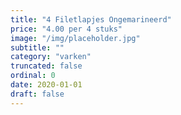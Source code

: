 ```yaml
---
title: "4 Filetlapjes Ongemarineerd"
price: "4.00 per 4 stuks"
image: "/img/placeholder.jpg"
subtitle: ""
category: "varken"
truncated: false
ordinal: 0
date: 2020-01-01
draft: false
---
```

